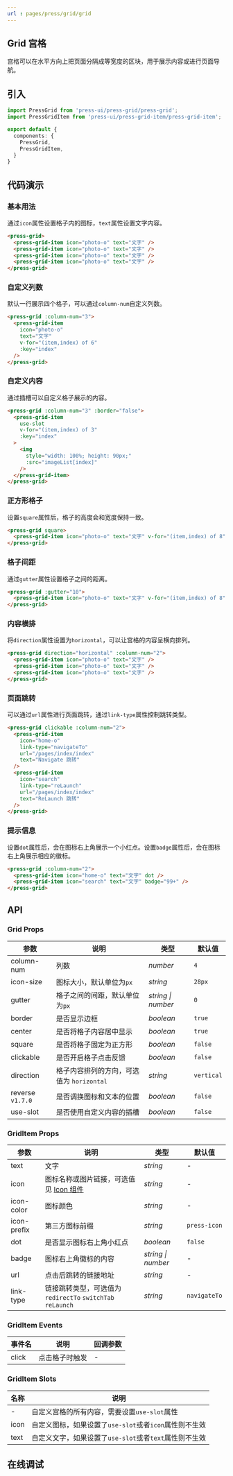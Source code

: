 ```yaml
---
url : pages/press/grid/grid
---
```


## Grid 宫格

宫格可以在水平方向上把页面分隔成等宽度的区块，用于展示内容或进行页面导航。


## 引入

```ts
import PressGrid from 'press-ui/press-grid/press-grid';
import PressGridItem from 'press-ui/press-grid-item/press-grid-item';

export default {
  components: {
    PressGrid,
    PressGridItem,
  }
}
```

## 代码演示

### 基本用法

通过`icon`属性设置格子内的图标，`text`属性设置文字内容。

```html
<press-grid>
  <press-grid-item icon="photo-o" text="文字" />
  <press-grid-item icon="photo-o" text="文字" />
  <press-grid-item icon="photo-o" text="文字" />
  <press-grid-item icon="photo-o" text="文字" />
</press-grid>
```

### 自定义列数

默认一行展示四个格子，可以通过`column-num`自定义列数。

```html
<press-grid :column-num="3">
  <press-grid-item 
    icon="photo-o" 
    text="文字" 
    v-for="(item,index) of 6"
    :key="index" 
  />
</press-grid>
```

### 自定义内容

通过插槽可以自定义格子展示的内容。

```html
<press-grid :column-num="3" :border="false">
  <press-grid-item
    use-slot 
    v-for="(item,index) of 3"
    :key="index"
  >
    <img
      style="width: 100%; height: 90px;"
      :src="imageList[index]"
    />
  </press-grid-item>
</press-grid>
```

### 正方形格子

设置`square`属性后，格子的高度会和宽度保持一致。

```html
<press-grid square>
  <press-grid-item icon="photo-o" text="文字" v-for="(item,index) of 8" :key="index" />
</press-grid>
```

### 格子间距

通过`gutter`属性设置格子之间的距离。

```html
<press-grid :gutter="10">
  <press-grid-item icon="photo-o" text="文字" v-for="(item,index) of 8" :key="index" />
</press-grid>
```

### 内容横排

将`direction`属性设置为`horizontal`，可以让宫格的内容呈横向排列。

```html
<press-grid direction="horizontal" :column-num="2">
  <press-grid-item icon="photo-o" text="文字" />
  <press-grid-item icon="photo-o" text="文字" />
  <press-grid-item icon="photo-o" text="文字" />
</press-grid>
```

### 页面跳转

可以通过`url`属性进行页面跳转，通过`link-type`属性控制跳转类型。

```html
<press-grid clickable :column-num="2">
  <press-grid-item
    icon="home-o"
    link-type="navigateTo"
    url="/pages/index/index"
    text="Navigate 跳转"
  />
  <press-grid-item
    icon="search"
    link-type="reLaunch"
    url="/pages/index/index"
    text="ReLaunch 跳转"
  />
</press-grid>
```

### 提示信息

设置`dot`属性后，会在图标右上角展示一个小红点。设置`badge`属性后，会在图标右上角展示相应的徽标。

```html
<press-grid :column-num="2">
  <press-grid-item icon="home-o" text="文字" dot />
  <press-grid-item icon="search" text="文字" badge="99+" />
</press-grid>
```

## API

### Grid Props

| 参数             | 说明                                      | 类型               | 默认值     |
| ---------------- | ----------------------------------------- | ------------------ | ---------- |
| column-num       | 列数                                      | _number_           | `4`        |
| icon-size        | 图标大小，默认单位为`px`                  | _string_           | `28px`     |
| gutter           | 格子之间的间距，默认单位为`px`            | _string \| number_ | `0`        |
| border           | 是否显示边框                              | _boolean_          | `true`     |
| center           | 是否将格子内容居中显示                    | _boolean_          | `true`     |
| square           | 是否将格子固定为正方形                    | _boolean_          | `false`    |
| clickable        | 是否开启格子点击反馈                      | _boolean_          | `false`    |
| direction        | 格子内容排列的方向，可选值为 `horizontal` | _string_           | `vertical` |
| reverse `v1.7.0` | 是否调换图标和文本的位置                  | _boolean_          | `false`    |
| use-slot         | 是否使用自定义内容的插槽                  | _boolean_          | `false`    |

### GridItem Props

| 参数        | 说明                                                        | 类型               | 默认值       |
| ----------- | ----------------------------------------------------------- | ------------------ | ------------ |
| text        | 文字                                                        | _string_           | -            |
| icon        | 图标名称或图片链接，可选值见 [Icon 组件](./press-icon-plus) | _string_           | -            |
| icon-color  | 图标颜色                                                    | _string_           | -            |
| icon-prefix | 第三方图标前缀                                              | _string_           | `press-icon` |
| dot         | 是否显示图标右上角小红点                                    | _boolean_          | `false`      |
| badge       | 图标右上角徽标的内容                                        | _string \| number_ | -            |
| url         | 点击后跳转的链接地址                                        | _string_           | -            |
| link-type   | 链接跳转类型，可选值为 `redirectTo` `switchTab` `reLaunch`  | _string_           | `navigateTo` |

### GridItem Events

| 事件名 | 说明           | 回调参数 |
| ------ | -------------- | -------- |
| click  | 点击格子时触发 | -        |

### GridItem Slots

| 名称 | 说明                                                   |
| ---- | ------------------------------------------------------ |
| -    | 自定义宫格的所有内容，需要设置`use-slot`属性           |
| icon | 自定义图标，如果设置了`use-slot`或者`icon`属性则不生效 |
| text | 自定义文字，如果设置了`use-slot`或者`text`属性则不生效 |

## 在线调试

<debug-online />
